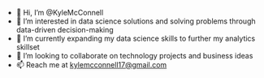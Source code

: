 - 👋 Hi, I’m @KyleMcConnell
- 👀 I’m interested in data science solutions and solving problems through data-driven decision-making
- 🌱 I’m currently expanding my data science skills to further my analytics skillset
- 💞️ I’m looking to collaborate on technology projects and business ideas
- 📫 Reach me at kylemcconnell17@gmail.com

<!---
KyleMcConnell/KyleMcConnell is a ✨ special ✨ repository because its `README.md` (this file) appears on your GitHub profile.
You can click the Preview link to take a look at your changes.
--->
